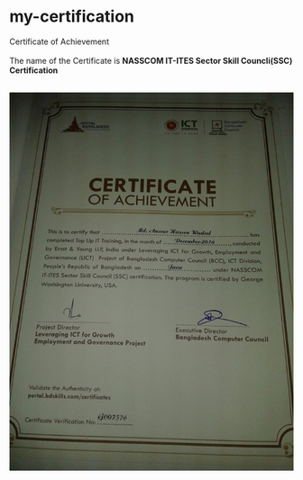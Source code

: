 # my-certification
Certificate of Achievement
</br></br>
The name of the Certificate is   <B>NASSCOM IT-ITES Sector Skill Councli(SSC) Certification<B></br></br>

![alt text](https://github.com/anwarcse12028/my-certification/blob/master/1.jpg)</br>
